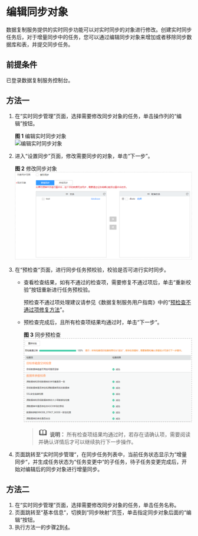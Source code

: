 # 编辑同步对象<a name="drs_10_0009"></a>

数据复制服务提供的实时同步功能可以对实时同步的对象进行修改。创建实时同步任务后，对于增量同步中的任务，您可以通过编辑同步对象来增加或者移除同步数据库和表，并提交同步任务。

## 前提条件<a name="section16256919193311"></a>

已登录数据复制服务控制台。

## 方法一<a name="section969515931316"></a>

1.  在“实时同步管理”页面，选择需要修改同步对象的任务，单击操作列的“编辑”按钮。

    **图 1**  编辑实时同步对象<a name="fig20676401087"></a>  
    ![](figures/编辑实时同步对象.png "编辑实时同步对象")

2.  <a name="li443419465279"></a>进入“设置同步”页面，修改需要同步的对象，单击“下一步”。

    **图 2**  修改同步对象<a name="fig177141591110"></a>  
    ![](figures/修改同步对象.png "修改同步对象")

3.  在“预检查“页面，进行同步任务预校验，校验是否可进行实时同步。
    -   查看检查结果，如有不通过的检查项，需要修复不通过项后，单击“重新校验”按钮重新进行任务预校验。

        预检查不通过项处理建议请参见《数据复制服务用户指南》中的“[预检查不通过项修复方法](https://support.huaweicloud.com/usermanual-drs/drs_precheck.html)”。

    -   预检查完成后，且所有检查项结果均通过时，单击“下一步“。

        **图 3**  同步预检查<a name="drs_06_0005_fig23361684715"></a>  
        ![](figures/同步预检查.png "同步预检查")

        >![](public_sys-resources/icon-note.gif) **说明：** 
        >所有检查项结果均通过时，若存在请确认项，需要阅读并确认详情后才可以继续执行下一步操作。


4.  <a name="li0155332161410"></a>页面跳转至“实时同步管理“，在同步任务列表中，当前任务状态显示为“增量同步“，并生成任务状态为“任务变更中“的子任务，待子任务变更完成后，开始对编辑后的同步对象进行增量同步。

## 方法二<a name="section69196298320"></a>

1.  在“实时同步管理”页面，选择需要修改同步对象的任务，单击任务名称。
2.  页面跳转至“基本信息“，切换到“同步映射“页签，单击指定同步对象后面的“编辑“按钮。
3.  执行方法一的步骤[2](#li443419465279)到[4](#li0155332161410)。


